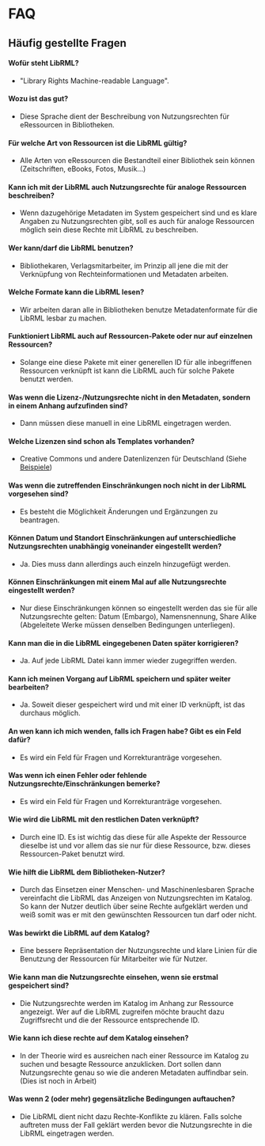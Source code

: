 # FAQ
## Häufig gestellte Fragen


#### Wofür steht LibRML?

- "Library Rights Machine-readable Language".

#### Wozu ist das gut?

- Diese Sprache dient der Beschreibung von Nutzungsrechten für eRessourcen in Bibliotheken.

#### Für welche Art von Ressourcen ist die LibRML gültig?

- Alle Arten von eRessourcen die Bestandteil einer Bibliothek sein können (Zeitschriften, eBooks, Fotos, Musik...)

#### Kann ich mit der LibRML auch Nutzungsrechte für analoge Ressourcen beschreiben?

- Wenn dazugehörige Metadaten im System gespeichert sind und es klare Angaben zu Nutzungsrechten gibt, soll es auch für analoge Ressourcen möglich sein diese Rechte mit LibRML zu beschreiben. 

#### Wer kann/darf die LibRML benutzen?

- Bibliothekaren, Verlagsmitarbeiter, im Prinzip all jene die mit der Verknüpfung von Rechteinformationen und Metadaten arbeiten.

#### Welche Formate kann die LibRML lesen?

- Wir arbeiten daran alle in Bibliotheken benutze Metadatenformate für die LibRML lesbar zu machen. 

#### Funktioniert LibRML auch auf Ressourcen-Pakete oder nur auf einzelnen Ressourcen? 

- Solange eine diese Pakete mit einer generellen ID für alle inbegriffenen Ressourcen verknüpft ist kann die LibRML auch für solche Pakete benutzt werden.

#### Was wenn die Lizenz-/Nutzungsrechte nicht in den Metadaten, sondern in einem Anhang aufzufinden sind?

- Dann müssen diese manuell in eine LibRML eingetragen werden.

#### Welche Lizenzen sind schon als Templates vorhanden?

- Creative Commons und andere Datenlizenzen für Deutschland (Siehe [Beispiele](tmpl/beispiele.markdown)) 

#### Was wenn die zutreffenden Einschränkungen noch nicht in der LibRML vorgesehen sind?

- Es besteht die Möglichkeit Änderungen und Ergänzungen zu beantragen.

#### Können Datum und Standort Einschränkungen auf unterschiedliche Nutzungsrechten unabhängig voneinander eingestellt werden?

- Ja. Dies muss dann allerdings auch einzeln hinzugefügt werden.

#### Können Einschränkungen mit einem Mal auf alle Nutzungsrechte eingestellt werden?

- Nur diese Einschränkungen können so eingestellt werden das sie für alle Nutzungsrechte gelten: Datum (Embargo), Namensnennung, Share Alike (Abgeleitete Werke müssen denselben Bedingungen unterliegen).

#### Kann man die in die LibRML eingegebenen Daten später korrigieren? 

- Ja. Auf jede LibRML Datei kann immer wieder zugegriffen werden.

#### Kann ich meinen Vorgang auf LibRML speichern und später weiter bearbeiten? 

- Ja. Soweit dieser gespeichert wird und mit einer ID verknüpft, ist das durchaus möglich.

#### An wen kann ich mich wenden, falls ich Fragen habe? Gibt es ein Feld dafür?

- Es wird ein Feld für Fragen und Korrekturanträge vorgesehen.

#### Was wenn ich einen Fehler oder fehlende Nutzungsrechte/Einschränkungen bemerke?

- Es wird ein Feld für Fragen und Korrekturanträge vorgesehen.

#### Wie wird die LibRML mit den restlichen Daten verknüpft?

- Durch eine ID. Es ist wichtig das diese für alle Aspekte der Ressource dieselbe ist und vor allem das sie nur für diese Ressource, bzw. dieses Ressourcen-Paket benutzt wird.

#### Wie hilft die LibRML dem Bibliotheken-Nutzer?

- Durch das Einsetzen einer Menschen- und Maschinenlesbaren Sprache vereinfacht die LibRML das Anzeigen von Nutzungsrechten im Katalog. So kann der Nutzer deutlich über seine Rechte aufgeklärt werden und weiß somit was er mit den gewünschten Ressourcen tun darf oder nicht.

#### Was bewirkt die LibRML auf dem Katalog?

- Eine bessere Repräsentation der Nutzungsrechte und klare Linien für die Benutzung der Ressourcen für Mitarbeiter wie für Nutzer.

#### Wie kann man die Nutzungsrechte einsehen, wenn sie erstmal gespeichert sind?

- Die Nutzungsrechte werden im Katalog im Anhang zur Ressource angezeigt. Wer auf die LibRML zugreifen möchte braucht dazu Zugriffsrecht und die der Ressource entsprechende ID.

#### Wie kann ich diese rechte auf dem Katalog einsehen?

- In der Theorie wird es ausreichen nach einer Ressource im Katalog zu suchen und besagte Ressource anzuklicken. Dort sollen dann Nutzungsrechte genau so wie die anderen Metadaten auffindbar sein. (Dies ist noch in Arbeit)

#### Was wenn 2 (oder mehr) gegensätzliche Bedingungen auftauchen?

- Die LibRML dient nicht dazu Rechte-Konflikte zu klären. Falls solche auftreten muss der Fall geklärt werden bevor die Nutzungsrechte in die LibRML eingetragen werden.
